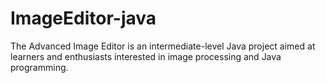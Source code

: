 # ImageEditor-java
The Advanced Image Editor is an intermediate-level Java project aimed at learners and enthusiasts interested in image processing and Java programming.
